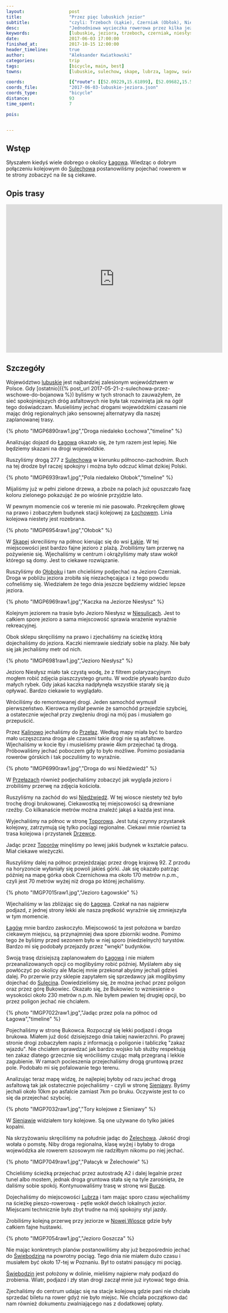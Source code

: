 ```yaml
---
layout:                 post
title:                  "Przez pięc lubuskich jezior"
subtitle:               "czyli: Trzeboch (Łąkie), Czerniak (Obłok), Niesłysz (Niesulice), Łagowskie i Goszcza (Lubrza), a może i więcej"
desc:                   "Jednodniowa wycieczka rowerowa przez kilka jezior w województwie lubuskim."
keywords:               [lubuskie, jeziora, trzeboch, czerniak, niesłysz, niesulice, łagowskie, łagów]
date:                   2017-06-03 17:00:00
finished_at:            2017-10-15 12:00:00
header_timeline:        true
author:                 "Aleksander Kwiatkowski"
categories:             trip
tags:                   [bicycle, main, best]
towns:                  [lubuskie, sulechow, skape, lubrza, lagow, swiebodzin]

coords:                 [{"route": [[52.09229,15.61899], [52.09682,15.57977], [52.10589,15.53350], [52.12192,15.51333], [52.15226,15.45849], [52.17027,15.45497], [52.18590,15.45917], [52.20557,15.43677], [52.21294,15.40029], [52.20978,15.37884], [52.21415,15.36828], [52.22845,15.36648], [52.23371,15.37918], [52.23055,15.34571], [52.23334,15.30270], [52.26066,15.26417], [52.27133,15.25636], [52.28545,15.26245], [52.29249,15.24854], [52.30493,15.25395], [52.33457,15.28717], [52.33321,15.29687], [52.35072,15.31009], [52.34579,15.32279], [52.35481,15.36802], [52.33908,15.36279], [52.33415,15.35309], [52.31149,15.34931], [52.29338,15.36605], [52.31007,15.42596], [52.29884,15.43119], [52.29191,15.43875], [52.29921,15.44724], [52.28052,15.49024], [52.25510,15.53093], [52.24480,15.53779], [52.24511,15.54028]], "type": "bicycle"}]
coords_file:            "2017-06-03-lubuskie-jeziora.json"
coords_type:            "bicycle"
distance:               93
time_spent:             7

pois:


---
```


[wiki-lagow]: https://pl.wikipedia.org/wiki/%C5%81ag%C3%B3w_(powiat_%C5%9Bwiebodzi%C5%84ski)
[wiki-sulechow]: https://pl.wikipedia.org/wiki/Sulech%C3%B3w
[wiki-lubuskie]: https://pl.wikipedia.org/wiki/Wojew%C3%B3dztwo_lubuskie
[wiki-lochowo]: https://pl.wikipedia.org/wiki/Kije_(wojew%C3%B3dztwo_lubuskie)
[wiki-skape]: https://pl.wikipedia.org/wiki/Sk%C4%85pe_(gmina)
[wiki-lakie]: https://pl.wikipedia.org/wiki/%C5%81%C4%85kie_(wojew%C3%B3dztwo_lubuskie)
[wiki-olobok]: https://pl.wikipedia.org/wiki/O%C5%82obok_(wojew%C3%B3dztwo_lubuskie)
[wiki-niesulice]: https://pl.wikipedia.org/wiki/Niesulice
[wiki-kalinowo]: https://pl.wikipedia.org/wiki/Kalinowo_(wojew%C3%B3dztwo_lubuskie)
[wiki-przelazy]: https://pl.wikipedia.org/wiki/Prze%C5%82azy
[wiki-niedzwiedz]: https://pl.wikipedia.org/wiki/Nied%C5%BAwied%C5%BA_(wojew%C3%B3dztwo_lubuskie)
[wiki-toporow]: https://pl.wikipedia.org/wiki/Topor%C3%B3w_(wojew%C3%B3dztwo_lubuskie)
[wiki-drzewce]: https://pl.wikipedia.org/wiki/Drzewce_(wie%C5%9B_w_wojew%C3%B3dztwie_lubuskim)
[wiki-sieniawa]: https://pl.wikipedia.org/wiki/Sieniawa_(wojew%C3%B3dztwo_lubuskie)
[wiki-zelechow]: https://pl.wikipedia.org/wiki/%C5%BBelech%C3%B3w_(wojew%C3%B3dztwo_lubuskie)
[wiki-bucze]: https://pl.wikipedia.org/wiki/Bucze_(powiat_%C5%9Bwiebodzi%C5%84ski)
[wiki-lubrza]: https://pl.wikipedia.org/wiki/Lubrza_(wojew%C3%B3dztwo_lubuskie)
[wiki-nowa-wioska]: https://pl.wikipedia.org/wiki/Nowa_Wioska_(powiat_%C5%9Bwiebodzi%C5%84ski)
[wiki-swiebodzin]: https://pl.wikipedia.org/wiki/%C5%9Awiebodzin
[wiki-sulecin]: https://pl.wikipedia.org/wiki/Sul%C4%99cin

Wstęp
-----

Słyszałem kiedyś wiele dobrego o okolicy [Łagowa][wiki-lagow]. Wiedząc o
dobrym połączeniu kolejowym do [Sulechowa][wiki-sulechow] postanowiliśmy
pojechać rowerem w te strony zobaczyć na ile są ciekawe.

Opis trasy
----------

<iframe height='405' width='590' frameborder='0' allowtransparency='true' scrolling='no' src='https://www.strava.com/activities/1019314157/embed/a4c180c2f8c172dad40957616cb9832270c7d858'></iframe>

Szczegóły
---------

Województwo [lubuskie][wiki-lubuskie] jest najbardziej zalesionym województwem
w Polsce.
Gdy [ostatnio]({% post_url 2017-05-21-z-sulechowa-przez-wschowe-do-bojanowa %})
byliśmy w tych stronach to zauważyłem, że sieć spokojniejszych dróg asfaltowych
nie była tak rozwinięta jak na ógół tego doświadczam.
Musieliśmy jechać drogami wojewódzkimi czasami
nie mając dróg regionalnych jako sensownej alternatywy dla naszej zaplanowanej
trasy.

{% photo "IMGP6890raw1.jpg","Droga niedaleko Łochowa","timeline" %}

Analizując dojazd do [Łagowa][wiki-lagow] okazało się, że tym razem jest lepiej.
Nie będziemy skazani na drogi wojewódzkie.

Ruszyliśmy drogą 277 z [Sulechowa][wiki-sulechow] w kierunku północno-zachodnim.
Ruch na tej drodze był raczej spokojny i można było odczuć klimat dzikiej Polski.

{% photo "IMGP6939raw1.jpg","Pola niedaleko Ołobok","timeline" %}

Mijaliśmy już w pełni zielone drzewa, a zboże na polach już opuszczało fazę
koloru zielonego pokazująć że po wiośnie przyjdzie lato.

W pewnym momencie coś w terenie mi nie pasowało. Przekręciłem głowę na prawo i
zobaczyłem budynek stacji kolejowej za [Łochowem][wiki-lochowo]. Linia kolejowa
niestety jest rozebrana.

{% photo "IMGP6954raw1.jpg","Ołobok" %}

W [Skąpej][wiki-skape] skreciliśmy na północ kierując się do wsi [Łąkie][wiki-lakie].
W tej miejscowości jest bardzo fajne jezioro z plażą. Zrobiliśmy
tam przerwę na pożywienie się. Wjechaliśmy w centrum i okrążyliśmy
mały staw wokół którego są domy. Jest to ciekawe rozwiązanie.

Ruszyliśmy do [Ołoboku][wiki-olobok] i tam chcieliśmy podjechać na
Jezioro Czerniak. Droga w pobliżu jeziora zrobiła się niezachęcająca i z tego powodu
cofneliśmy się. Wiedziałem że tego dnia jeszcze będziemy widzieć lepsze jeziora.

{% photo "IMGP6969raw1.jpg","Kaczka na Jeziorze Niesłysz" %}

Kolejnym jeziorem na trasie było Jezioro Niesłysz w [Niesulicach][wiki-niesulice].
Jest to całkiem spore jezioro a sama miejscowość sprawia wrażenie wyraźnie
rekreacyjnej.

Obok sklepu skręciliśmy na prawo i zjechaliśmy na ścieżkę którą dojechaliśmy
do jeziora. Kaczki niemrawie siedziały sobie na plaży. Nie bały się jak jechaliśmy
metr od nich.

{% photo "IMGP6981raw1.jpg","Jezioro Niesłysz" %}

Jezioro Niesłysz miało tak czystą wodę, że z filtrem polaryzacyjnym mogłem robić zdjęcia
piaszczystego gruntu. W wodzie pływało bardzo dużo małych rybek. Gdy jakaś
kaczka nadpłynęła wszystkie starały się ją opływać. Bardzo ciekawie to wyglądało.

Wróciliśmy do remontowanej drogi. Jeden samochód wymusił pierwszeństwo.
Kierowca myślał pewnie że samochód przejedzie szybciej, a ostatecznie wjechał
przy zwężeniu drogi na mój pas i musiałem go przepuścić.

Przez [Kalinowo][wiki-kalinowo] jechaliśmy do [Przełaz][wiki-przelazy].
Według mapy miała być to bardzo mało uczęszczana droga ale czasami takie
drogi nie są asfaltowe. Wjechaliśmy w kocie łby i musieliśmy prawie
4km przejechać tą drogą. Próbowaliśmy jechać poboczem gdy to było możliwe.
Pomimo posiadania rowerów górskich i tak poczuliśmy to wyraźnie.

{% photo "IMGP6990raw1.jpg","Droga do wsi Niedźwiedź" %}

W [Przełazach][wiki-przelazy] również podjechaliśmy zobaczyć jak wygląda
jezioro i zrobiliśmy przerwę na zdjęcia kościoła.

Ruszyliśmy na zachód do wsi [Niedźwiedź][wiki-niedzwiedz]. W tej wiosce niestety
też było trochę drogi brukowanej. Ciekawostką tej miejscowości są drewniane rzeźby.
Co kilkanaście metrów można znaleźć jakąś a każda jest inna.

Wyjechaliśmy na północ w stronę [Toporowa][wiki-toporow]. Jest tutaj czynny
przystanek kolejowy, zatrzymują się tylko pociągi regionalne.
Ciekawi mnie również ta trasa kolejowa i przystanek [Drzewce][wiki-drzewce].

Jadąc przez [Toporów][wiki-toporow] minęliśmy po lewej jakiś budynek
w kształcie pałacu. Miał ciekawe wieżyczki.

Ruszyliśmy dalej na północ przejeżdzając przez drogę krajową 92. Z przodu
na horyzoncie wyłaniały się powoli jakieś górki. Jak się okazało patrząc
później na mapę górka obok Czernichowa ma około 170 metrów n.p.m., czyli
jest 70 metrów wyżej niż droga po której jechaliśmy.

{% photo "IMGP7015raw1.jpg","Jezioro Łagowskie" %}  

Wjechaliśmy w las zbliżając się do [Łagowa][wiki-lagow]. Czekał na nas najpierw
podjazd, z jednej strony lekki ale nasza prędkość wyraźnie się zmniejszyła
w tym momencie.

[Łagów][wiki-lagow] mnie bardzo zaskoczyło. Miejscowość ta jest położona w
bardzo ciekawym miejscu, są przynajmniej dwa spore zbiorniki wodne. Pomimo
tego że byliśmy przed sezonem było w niej sporo (niedzielnych) turystów.
Bardzo mi się podobały przejazdy przez "wnęki" budynków.

Swoją trasę dzisiejszą zaplanowałem do [Łagowa][wiki-lagow] i nie miałem
przeanalizowanych opcji co moglibyśmy robić później. Myślałem aby się powłóczyć
po okolicy ale Maciej mnie przekonał abyśmy jechali gdzieś dalej.
Po przerwie przy sklepie zapytałem się sprzedawcy jak moglibyśmy dojechać do
[Sulęcina][wiki-sulecin]. Dowiedzieliśmy się, że można jechać przez poligon oraz
przez górę Bukowiec. Okazało się, że Bukowiec to wzniesienie o wysokości
około 230 metrów n.p.m. Nie byłem pewien tej drugiej opcji, bo przez poligon
jechać nie chciałem.

{% photo "IMGP7022raw1.jpg","Jadąc przez pola na północ od Łagowa","timeline" %}  

Pojechaliśmy w stronę Bukowca. Rozpoczął się lekki podjazd i droga brukowa. Miałem już
dość dzisiejszego dnia takiej nawierzchni. Po prawej stronie
drogi zobaczyłem napis z informacją o poligonie i tabliczkę "zakaz wjazdu".
Nie chciałem
sprawdzać jak bardzo wojsko lub służby respektują ten zakaz
dlatego grzecznie się wróciliśmy
czując małą przegraną i lekkie zagubienie. W ramach pocieszenia
przejechaliśmy drogą gruntową przez pole. Podobało mi się pofalowanie tego
terenu.

Analizując teraz mapę widzę, że najlepiej byłoby od razu jechać drogą asfaltową
tak jak ostatecznie pojechaliśmy - czyli w stronę [Sieniawy][wiki-sieniawa].
Byśmy jechali około 10km po asfalcie zamiast 7km po bruku. Oczywiste jest
to co się da przejechać szybciej.

{% photo "IMGP7032raw1.jpg","Tory kolejowe z Sieniawy" %}  

W [Sieniawie][wiki-sieniawa] widziałem tory kolejowe. Są one używane do
tylko jakieś kopalni.

Na skrzyżowaniu skręciliśmy na południe jadąc do [Żelechowa][wiki-zelechow].
Jakość drogi wołała o pomstę. Niby droga regionalna, klasę wyżej i byłaby
to droga wojewódzka ale rowerem szosowym nie radziłbym nikomu po niej jechać.

{% photo "IMGP7049raw1.jpg","Pałacyk w Żelechowie" %}

Chcieliśmy ścieżką przejechać przez autostradę A2 i dalej legalnie przez
tunel albo mostem, jednak droga gruntowa stała się na tyle zarośnięta,
że daliśmy sobie spokój. Kontynuowaliśmy trasę w stronę
wsi [Bucze][wiki-bucze].

Dojechaliśmy do miejscowości [Lubrza][wiki-lubrza] i tam mając sporo czasu
wjechaliśmy na ścieżkę pieszo-rowerową - pętle wokół dwóch lokalnych jezior.
Miejscami technicznie było zbyt trudne na mój spokojny styl jazdy.

Zrobiliśmy kolejną przerwę przy jeziorze w [Nowej Wiosce][wiki-nowa-wioska]
gdzie były całkiem fajne huśtawki.

{% photo "IMGP7054raw1.jpg","Jezioro Goszcza" %}

Nie mając konkretnych planów postanowiliśmy aby już bezpośrednio jechać
do [Świebodzina][wiki-swiebodzin] na powrotny pociąg. Tego dnia nie miałem
dużo czasu i musiałem być około 17-tej w Poznaniu. Był to ostatni pasujący
mi pociąg.

[Świebodzin][wiki-swiebodzin] jest położony w dolinie, mieliśmy najpierw mały
podjazd do zrobienia. Wiatr, podjazd i zły stan drogi zaczął mnie już
irytować tego dnia.

Zjechaliśmy do centrum udając się na stacje kolejową gdzie pani nie chciała
sprzedać biletu na rower gdyż nie było miejsc. Nie chciała początkowo dać nam
również dokumentu zwalniającego nas z dodatkowej opłaty.
